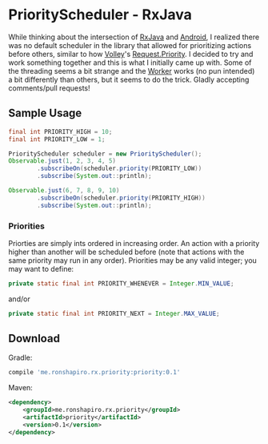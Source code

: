 # PriorityScheduler - RxJava

While thinking about the intersection of [RxJava](https://github.com/ReactiveX/RxJava) and [Android](https://github.com/ReactiveX/RxAndroid), I realized there was no default scheduler in the library that allowed for prioritizing actions before others, similar to how [Volley](http://developer.android.com/training/volley/index.html)'s [Request.Priority](https://github.com/mcxiaoke/android-volley/blob/bea90385b1b847553a86425347fc3f560db98581/src/com/android/volley/Request.java#L503). I decided to try and work something together and this is what I initially came up with. Some of the threading seems a bit strange and the [Worker](https://github.com/ReactiveX/RxJava/blob/7dbed13ccc68bba80816311fe7c27126fe6d6d8f/src/main/java/rx/Scheduler.java#L60) works (no pun intended) a bit differently than others, but it seems to do the trick. Gladly accepting comments/pull requests!

## Sample Usage

```java
final int PRIORITY_HIGH = 10;
final int PRIORITY_LOW = 1;

PriorityScheduler scheduler = new PriorityScheduler();
Observable.just(1, 2, 3, 4, 5)
        .subscribeOn(scheduler.priority(PRIORITY_LOW))
        .subscribe(System.out::println);

Observable.just(6, 7, 8, 9, 10)
        .subscribeOn(scheduler.priority(PRIORITY_HIGH))
        .subscribe(System.out::println);
```

### Priorities
Priorties are simply ints ordered in increasing order. An action with a priority higher than another will be scheduled before (note that actions with the same priority may run in any order). Priorities may be any valid integer; you may want to define:
```java
private static final int PRIORITY_WHENEVER = Integer.MIN_VALUE;
````
and/or
```java
private static final int PRIORITY_NEXT = Integer.MAX_VALUE;
```

## Download

Gradle:
```groovy
compile 'me.ronshapiro.rx.priority:priority:0.1'
```

Maven:
```xml
<dependency>
    <groupId>me.ronshapiro.rx.priority</groupId>
    <artifactId>priority</artifactId>
    <version>0.1</version>
</dependency>
```
